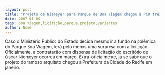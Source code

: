 ```yaml
---
layout: post
title: "Projeto de Niemeyer para Parque de Boa Viagem chegou à PCR três meses antes da licitação"
date: 2007-05-09
tags: boa viagem,licitação,parque,projeto,variantes
author: None
---
```

Caso o Minist&eacute;rio P&uacute;blico do Estado decida mesmo ir a fundo na pol&ecirc;mica do Parque Boa Viagem, ter&aacute; pelo menos uma surpresa com a licita&ccedil;&atilde;o.
Oficialmente, a contrata&ccedil;&atilde;o com dispensa de licita&ccedil;&atilde;o do escrit&oacute;rio de Oscar Niemeyer ocorreu em mar&ccedil;o.
Extra-oficialmente, j&aacute; se sabe que o projeto do famoso arquiteto chegou &agrave; Prefeitura da Cidade do Recife em janeiro. 